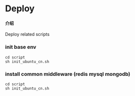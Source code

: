 # Deploy

#### 介绍
Deploy related scripts

### init base env
 
```shell
cd script
sh init_ubuntu_cn.sh
```

### install common middleware (redis mysql mongodb)

```shell
cd script
sh init_ubuntu_cn.sh
```